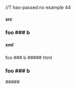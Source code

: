//T has-passed:no
example 44
##### src
### foo ### b
##### xml
<?xml version="1.0" encoding="UTF-8"?>
<!DOCTYPE document SYSTEM "CommonMark.dtd">
<document xmlns="http://commonmark.org/xml/1.0">
  <heading level="3">
    <text>foo ### b</text>
  </heading>
</document>
##### html
<h3>foo ### b</h3>
#####
